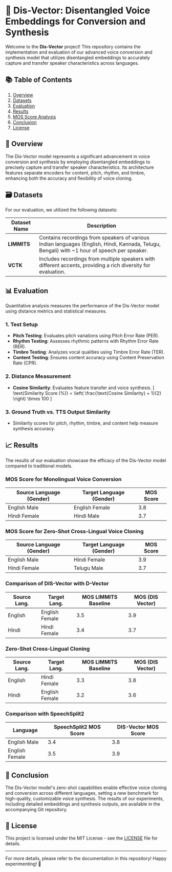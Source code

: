 # 🎤 Dis-Vector: Disentangled Voice Embeddings for Conversion and Synthesis

Welcome to the **Dis-Vector** project! This repository contains the implementation and evaluation of our advanced voice conversion and synthesis model that utilizes disentangled embeddings to accurately capture and transfer speaker characteristics across languages.

## 📚 Table of Contents
1. [Overview](#overview)
2. [Datasets](#datasets)
3. [Evaluation](#evaluation)
4. [Results](#results)
5. [MOS Score Analysis](#mos-score-analysis)
6. [Conclusion](#conclusion)
7. [License](#license)

## 📝 Overview
The Dis-Vector model represents a significant advancement in voice conversion and synthesis by employing disentangled embeddings to precisely capture and transfer speaker characteristics. Its architecture features separate encoders for content, pitch, rhythm, and timbre, enhancing both the accuracy and flexibility of voice cloning.

## 🗃️ Datasets
For our evaluation, we utilized the following datasets:

| Dataset Name  | Description                                                                                  |
|---------------|----------------------------------------------------------------------------------------------|
| **LIMMITS**   | Contains recordings from speakers of various Indian languages (English, Hindi, Kannada, Telugu, Bengali) with ~1 hour of speech per speaker. |
| **VCTK**      | Includes recordings from multiple speakers with different accents, providing a rich diversity for evaluation. |

## 📊 Evaluation
Quantitative analysis measures the performance of the Dis-Vector model using distance metrics and statistical measures.

### 1. Test Setup
- **Pitch Testing**: Evaluates pitch variations using Pitch Error Rate (PER).
- **Rhythm Testing**: Assesses rhythmic patterns with Rhythm Error Rate (RER).
- **Timbre Testing**: Analyzes vocal qualities using Timbre Error Rate (TER).
- **Content Testing**: Ensures content accuracy using Content Preservation Rate (CPR).
  
### 2. Distance Measurement
- **Cosine Similarity**: Evaluates feature transfer and voice synthesis. 
  \[
  \text{Similarity Score (\%)} = \left( \frac{\text{Cosine Similarity} + 1}{2} \right) \times 100
  \]

### 3. Ground Truth vs. TTS Output Similarity
- Similarity scores for pitch, rhythm, timbre, and content help measure synthesis accuracy.

## 📈 Results
The results of our evaluation showcase the efficacy of the Dis-Vector model compared to traditional models.

### MOS Score for Monolingual Voice Conversion

| Source Language (Gender) | Target Language (Gender) | MOS Score |
|--------------------------|--------------------------|-----------|
| English Male             | English Female           | 3.8       |
| Hindi Female             | Hindi Male               | 3.7       |

### MOS Score for Zero-Shot Cross-Lingual Voice Cloning

| Source Language (Gender) | Target Language (Gender) | MOS Score |
|--------------------------|--------------------------|-----------|
| English Male             | Hindi Female             | 3.9       |
| Hindi Female             | Telugu Male              | 3.7       |

### Comparison of DIS-Vector with D-Vector

| Source Lang. | Target Lang. | MOS LIMMITS Baseline | MOS (DIS Vector) |
|--------------|--------------|----------------------|-------------------|
| English      | English Female| 3.5                  | 3.9               |
| Hindi        | Hindi Female  | 3.4                  | 3.7               |

### Zero-Shot Cross-Lingual Cloning

| Source Lang. | Target Lang. | MOS LIMMITS Baseline | MOS (DIS Vector) |
|--------------|--------------|----------------------|-------------------|
| English      | Hindi Female  | 3.3                  | 3.8               |
| Hindi        | English Female | 3.2                  | 3.6               |

### Comparison with SpeechSplit2

| Language      | SpeechSplit2 MOS Score | DIS-Vector MOS Score |
|---------------|------------------------|-----------------------|
| English Male   | 3.4                    | 3.8                   |
| English Female | 3.5                    | 3.9                   |

## 🏁 Conclusion
The Dis-Vector model's zero-shot capabilities enable effective voice cloning and conversion across different languages, setting a new benchmark for high-quality, customizable voice synthesis. The results of our experiments, including detailed embeddings and synthesis outputs, are available in the accompanying Git repository.

## 📄 License
This project is licensed under the MIT License - see the [LICENSE](LICENSE) file for details.

---

For more details, please refer to the documentation in this repository! Happy experimenting! 🚀
